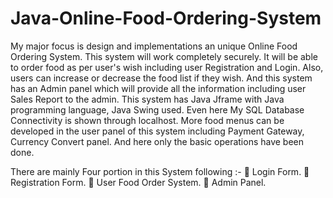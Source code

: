 # Java-Online-Food-Ordering-System
My major focus is design and implementations an unique Online Food Ordering System. This system will work completely securely. It will be able to order food as per user's wish including user Registration and Login. Also, users can increase or decrease the food list if they wish. And this system has an Admin panel which will provide all the information including user Sales Report to the admin. This system has Java Jframe with Java programming language, Java Swing used. Even here My SQL Database Connectivity is shown through localhost. 
More food menus can be developed in the user panel of this system including Payment Gateway, Currency Convert panel. And here only the basic operations have been done.

There are mainly Four portion in this System following :-
	Login Form.
	Registration Form.
	User Food Order System.
	Admin Panel.
